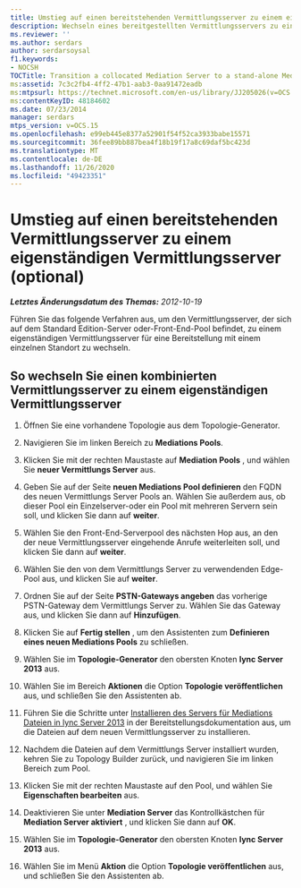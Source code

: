 ```yaml
---
title: Umstieg auf einen bereitstehenden Vermittlungsserver zu einem eigenständigen Vermittlungsserver (optional)
description: Wechseln eines bereitgestellten Vermittlungsservers zu einem eigenständigen Vermittlungsserver (optional).
ms.reviewer: ''
ms.author: serdars
author: serdarsoysal
f1.keywords:
- NOCSH
TOCTitle: Transition a collocated Mediation Server to a stand-alone Mediation Server (optional)
ms:assetid: 7c3c2fb4-4ff2-47b1-aab3-0aa91472eadb
ms:mtpsurl: https://technet.microsoft.com/en-us/library/JJ205026(v=OCS.15)
ms:contentKeyID: 48184602
ms.date: 07/23/2014
manager: serdars
mtps_version: v=OCS.15
ms.openlocfilehash: e99eb445e8377a52901f54f52ca3933babe15571
ms.sourcegitcommit: 36fee89bb887bea4f18b19f17a8c69daf5bc423d
ms.translationtype: MT
ms.contentlocale: de-DE
ms.lasthandoff: 11/26/2020
ms.locfileid: "49423351"
---
```

# <a name="transition-a-collocated-mediation-server-to-a-stand-alone-mediation-server-optional"></a>Umstieg auf einen bereitstehenden Vermittlungsserver zu einem eigenständigen Vermittlungsserver (optional)

<div data-xmlns="http://www.w3.org/1999/xhtml">

<div class="topic" data-xmlns="http://www.w3.org/1999/xhtml" data-msxsl="urn:schemas-microsoft-com:xslt" data-cs="https://msdn.microsoft.com/">

<div data-asp="https://msdn2.microsoft.com/asp">



</div>

<div id="mainSection">

<div id="mainBody">

<span> </span>

_**Letztes Änderungsdatum des Themas:** 2012-10-19_

Führen Sie das folgende Verfahren aus, um den Vermittlungsserver, der sich auf dem Standard Edition-Server oder-Front-End-Pool befindet, zu einem eigenständigen Vermittlungsserver für eine Bereitstellung mit einem einzelnen Standort zu wechseln.

<div>

## <a name="to-transition-a-collocated-mediation-server-to-a-stand-alone-mediation-server"></a>So wechseln Sie einen kombinierten Vermittlungsserver zu einem eigenständigen Vermittlungsserver

1.  Öffnen Sie eine vorhandene Topologie aus dem Topologie-Generator.

2.  Navigieren Sie im linken Bereich zu **Mediations Pools**.

3.  Klicken Sie mit der rechten Maustaste auf **Mediation Pools** , und wählen Sie **neuer Vermittlungs Server** aus.

4.  Geben Sie auf der Seite **neuen Mediations Pool definieren** den FQDN des neuen Vermittlungs Server Pools an. Wählen Sie außerdem aus, ob dieser Pool ein Einzelserver-oder ein Pool mit mehreren Servern sein soll, und klicken Sie dann auf **weiter**.

5.  Wählen Sie den Front-End-Serverpool des nächsten Hop aus, an den der neue Vermittlungsserver eingehende Anrufe weiterleiten soll, und klicken Sie dann auf **weiter**.

6.  Wählen Sie den von dem Vermittlungs Server zu verwendenden Edge-Pool aus, und klicken Sie auf **weiter**.

7.  Ordnen Sie auf der Seite **PSTN-Gateways angeben** das vorherige PSTN-Gateway dem Vermittlungs Server zu. Wählen Sie das Gateway aus, und klicken Sie dann auf **Hinzufügen**.

8.  Klicken Sie auf **Fertig stellen** , um den Assistenten zum **Definieren eines neuen Mediations Pools** zu schließen.

9.  Wählen Sie im **Topologie-Generator** den obersten Knoten **lync Server 2013** aus.

10. Wählen Sie im Bereich **Aktionen** die Option **Topologie veröffentlichen** aus, und schließen Sie den Assistenten ab.

11. Führen Sie die Schritte unter [Installieren des Servers für Mediations Dateien in lync Server 2013](lync-server-2013-install-the-files-for-mediation-server.md) in der Bereitstellungsdokumentation aus, um die Dateien auf dem neuen Vermittlungsserver zu installieren.

12. Nachdem die Dateien auf dem Vermittlungs Server installiert wurden, kehren Sie zu Topology Builder zurück, und navigieren Sie im linken Bereich zum Pool.

13. Klicken Sie mit der rechten Maustaste auf den Pool, und wählen Sie **Eigenschaften bearbeiten** aus.

14. Deaktivieren Sie unter **Mediation Server** das Kontrollkästchen für **Mediation Server aktiviert** , und klicken Sie dann auf **OK**.

15. Wählen Sie im **Topologie-Generator** den obersten Knoten **lync Server 2013** aus.

16. Wählen Sie im Menü **Aktion** die Option **Topologie veröffentlichen** aus, und schließen Sie den Assistenten ab.

</div>

</div>

<span> </span>

</div>

</div>

</div>


